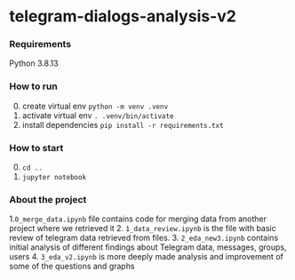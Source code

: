 # telegram-dialogs-analysis-v2


### Requirements
Python 3.8.13


### How to run
0. create virtual env
```python -m venv .venv```
1. activate virtual env
```. .venv/bin/activate```
2. install dependencies 
```pip install -r requirements.txt```

### How to start
0. ```cd ..```
0. ```jupyter notebook```


### About the project

1.```0_merge_data.ipynb``` file contains code for merging data from another project where we retrieved it
2. ```1_data_review.ipynb``` is the file with basic review of telegram data retrieved from files.
3. ```2_eda_new3.ipynb``` contains initial analysis of different findings about Telegram data, messages, groups, users
4. ```3_eda_v2.ipynb``` is more deeply made analysis and improvement of some of the questions and graphs
